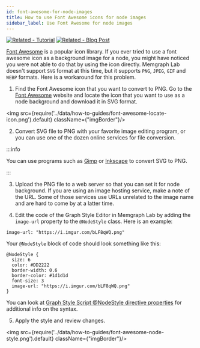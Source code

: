 ```yaml
---
id: font-awesome-for-node-images
title: How to use Font Awesome icons for node images
sidebar_label: Use Font Awesome for node images
---
```


[![Related - Tutorial](https://img.shields.io/static/v1?label=Related&message=Tutorial&color=008a00&style=for-the-badge)](/tutorials/style-your-graphs-in-memgraph-lab.md) [![Related - Blog
Post](https://img.shields.io/static/v1?label=Related&message=Blog%20post&color=9C59DB&style=for-the-badge)](https://memgraph.com/blog/how-to-style-your-graphs-in-memgraph-lab)

[Font Awesome](https://fontawesome.com/) is a popular icon library. If you ever
tried to use a font awesome icon as a background image for a node, you might
have noticed you were not able to do that by using the icon directly. Memgraph
Lab doesn't support `SVG` format at this time, but it supports `PNG`, `JPEG`,
`GIF` and `WEBP` formats. Here is a workaround for this problem.

1. Find the Font Awesome icon that you want to convert to PNG. Go to the [Font
   Awesome](https://fontawesome.com/icons/) website and locate the icon that you
   want to use as a node background and download it in SVG format.

<img src={require('../data/how-to-guides/font-awesome-locate-icon.png').default} className={"imgBorder"}/>


2. Convert SVG file to PNG with your favorite image editing program, or you can use one of the dozen online services for file conversion.


:::info

You can use programs such as [Gimp](https://www.gimp.org/) or
[Inkscape](https://inkscape.org/) to convert SVG to PNG.

:::

3. Upload the PNG file to a web server so that you can set it for node background.
   If you are using an image hosting service, make a note of the URL. Some of those
   services use URLs unrelated to the image name and are hard to come by at a
   latter time.

4. Edit the code of the Graph Style Editor in Memgraph Lab by adding the `image-url` property to the `@NodeStyle` class. Here is an example:

```
image-url: "https://i.imgur.com/bLF8qWQ.png"
```

Your `@NodeStyle` block of code should look something like this:

```
@NodeStyle {
  size: 6
  color: #DD2222
  border-width: 0.6
  border-color: #1d1d1d
  font-size: 3
  image-url: "https://i.imgur.com/bLF8qWQ.png"
}
```

You can look at [Graph Style Script @NodeStyle directive
properties](/memgraph-lab/style-script/gss-nodestyle-directive#image-url-string)
for additional info on the syntax.

5. Apply the style and review changes.

<img src={require('../data/how-to-guides/font-awesome-node-style.png').default} className={"imgBorder"}/>
